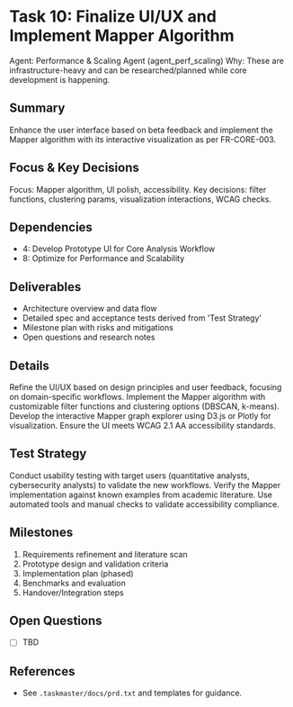 # Task 10: Finalize UI/UX and Implement Mapper Algorithm

Agent: Performance & Scaling Agent (agent_perf_scaling)
Why: These are infrastructure-heavy and can be researched/planned while core development is happening.

## Summary
Enhance the user interface based on beta feedback and implement the Mapper algorithm with its interactive visualization as per FR-CORE-003.

## Focus & Key Decisions
Focus: Mapper algorithm, UI polish, accessibility.
Key decisions: filter functions, clustering params, visualization interactions, WCAG checks.

## Dependencies
- 4: Develop Prototype UI for Core Analysis Workflow
- 8: Optimize for Performance and Scalability

## Deliverables
- Architecture overview and data flow
- Detailed spec and acceptance tests derived from 'Test Strategy'
- Milestone plan with risks and mitigations
- Open questions and research notes

## Details
Refine the UI/UX based on design principles and user feedback, focusing on domain-specific workflows. Implement the Mapper algorithm with customizable filter functions and clustering options (DBSCAN, k-means). Develop the interactive Mapper graph explorer using D3.js or Plotly for visualization. Ensure the UI meets WCAG 2.1 AA accessibility standards.

## Test Strategy
Conduct usability testing with target users (quantitative analysts, cybersecurity analysts) to validate the new workflows. Verify the Mapper implementation against known examples from academic literature. Use automated tools and manual checks to validate accessibility compliance.

## Milestones
1. Requirements refinement and literature scan
2. Prototype design and validation criteria
3. Implementation plan (phased)
4. Benchmarks and evaluation
5. Handover/Integration steps

## Open Questions
- [ ] TBD

## References
- See `.taskmaster/docs/prd.txt` and templates for guidance.